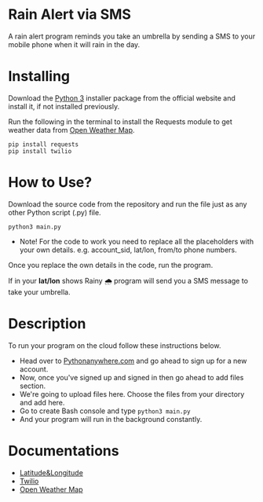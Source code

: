 # Rain Alert via SMS

A rain alert program reminds you take an umbrella by sending a SMS to your mobile phone when it will rain in the day.

# Installing
Download the [Python 3](https://python.org) installer package from the official website and install it, if not installed previously.

Run the following in the terminal to install the Requests module to get weather data from [Open Weather Map](https://openweathermap.org/).
```
pip install requests
pip install twilio
```

# How to Use?

Download the source code from the repository and run the file just as any other Python script (.py) file.
```
python3 main.py
```
* Note! For the code to work you need to replace all the placeholders with your own details. e.g. account_sid, lat/lon, from/to phone numbers.

Once you replace the own details in the code, run the program.

If in your **lat/lon** shows Rainy 🌧 program will send you a SMS message to take your umbrella.

# Description

To run your program on the cloud follow these instructions below.

* Head over to [Pythonanywhere.com](https://www.pythonanywhere.com) and go ahead to sign up for a new account.
* Now, once you've signed up and signed in then go ahead to add files section.
* We're going to upload files here. Choose the files from your directory and add here. 
* Go to create Bash console and type ```python3 main.py ```
* And your program will run in the background constantly.

# Documentations

* [Latitude&Longitude](https://www.latlong.net)
* [Twilio](http://twilio.com/)
* [Open Weather Map](https://openweathermap.org/)
